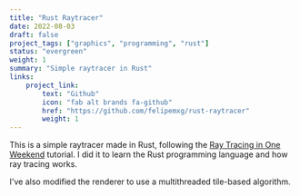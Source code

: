 ```yaml
---
title: "Rust Raytracer"
date: 2022-08-03
draft: false
project_tags: ["graphics", "programming", "rust"]
status: "evergreen"
weight: 1
summary: "Simple raytracer in Rust"
links:
    project_link:
        text: "Github"
        icon: "fab alt brands fa-github"
        href: "https://github.com/felipemxg/rust-raytracer"
        weight: 1
---
```


This is a simple raytracer made in Rust, following the [Ray Tracing in One Weekend](https://raytracing.github.io/books/RayTracingInOneWeekend.html) tutorial.
I did it to learn the Rust programming language and how ray tracing works.

I've also modified the renderer to use a multithreaded tile-based algorithm.
